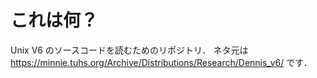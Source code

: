 # これは何？

Unix V6 のソースコードを読むためのリポジトリ．
ネタ元は https://minnie.tuhs.org/Archive/Distributions/Research/Dennis_v6/ です．

